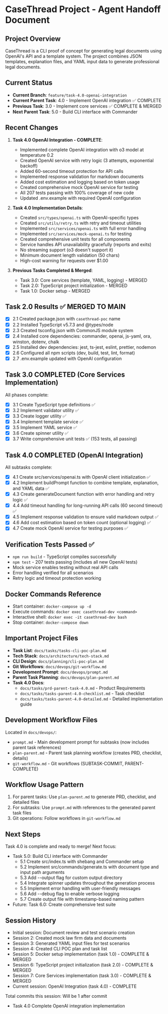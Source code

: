 # CaseThread Project - Agent Handoff Document

## Project Overview
CaseThread is a CLI proof of concept for generating legal documents using OpenAI's API and a template system. The project combines JSON templates, explanation files, and YAML input data to generate professional legal documents.

## Current Status
- **Current Branch**: `feature/task-4.0-openai-integration`
- **Current Parent Task**: 4.0 - Implement OpenAI integration ✅ COMPLETE
- **Previous Task**: 3.0 - Implement core services ✅ COMPLETE & MERGED
- **Next Parent Task**: 5.0 - Build CLI interface with Commander

## Recent Changes
1. **Task 4.0 OpenAI Integration - COMPLETE**:
   - Implemented complete OpenAI integration with o3 model at temperature 0.2
   - Created OpenAI service with retry logic (3 attempts, exponential backoff)
   - Added 60-second timeout protection for API calls
   - Implemented response validation for markdown documents
   - Added cost estimation and logging based on token usage
   - Created comprehensive mock OpenAI service for testing
   - All 207 tests passing with 100% coverage of new code
   - Updated .env.example with required OpenAI configuration

2. **Task 4.0 Implementation Details**:
   - Created `src/types/openai.ts` with OpenAI-specific types
   - Created `src/utils/retry.ts` with retry and timeout utilities
   - Implemented `src/services/openai.ts` with full error handling
   - Implemented `src/services/mock-openai.ts` for testing
   - Created comprehensive unit tests for all components
   - Service handles API unavailability gracefully (reports and exits)
   - No streaming support (o3 doesn't support it)
   - Minimum document length validation (50 chars)
   - High-cost warning for requests over $1.00

3. **Previous Tasks Completed & Merged**:
   - Task 3.0: Core services (template, YAML, logging) - MERGED
   - Task 2.0: TypeScript project initialization - MERGED
   - Task 1.0: Docker setup - MERGED

## Task 2.0 Results ✅ MERGED TO MAIN
- [x] 2.1 Created package.json with `casethread-poc` name
- [x] 2.2 Installed TypeScript v5.7.3 and @types/node
- [x] 2.3 Created tsconfig.json with CommonJS module system
- [x] 2.4 Installed core dependencies: commander, openai, js-yaml, ora, winston, dotenv, chalk
- [x] 2.5 Installed dev dependencies: jest, ts-jest, eslint, prettier, nodemon
- [x] 2.6 Configured all npm scripts (dev, build, test, lint, format)
- [x] 2.7 .env.example updated with OpenAI configuration

## Task 3.0 COMPLETED (Core Services Implementation)
All phases complete:
- [x] 3.1 Create TypeScript type definitions ✅
- [x] 3.2 Implement validator utility ✅
- [x] 3.3 Create logger utility ✅
- [x] 3.4 Implement template service ✅
- [x] 3.5 Implement YAML service ✅
- [x] 3.6 Create spinner utility ✅
- [x] 3.7 Write comprehensive unit tests ✅ (153 tests, all passing)

## Task 4.0 COMPLETED (OpenAI Integration)
All subtasks complete:
- [x] 4.1 Create src/services/openai.ts with OpenAI client initialization ✅
- [x] 4.2 Implement buildPrompt function to combine template, explanation, and YAML data ✅
- [x] 4.3 Create generateDocument function with error handling and retry logic ✅
- [x] 4.4 Add timeout handling for long-running API calls (60 second timeout) ✅
- [x] 4.5 Implement response validation to ensure valid markdown output ✅
- [x] 4.6 Add cost estimation based on token count (optional logging) ✅
- [x] 4.7 Create mock OpenAI service for testing purposes ✅

## Verification Tests Passed ✅
- `npm run build` - TypeScript compiles successfully
- `npm test` - 207 tests passing (includes all new OpenAI tests)
- Mock service enables testing without real API calls
- Error handling verified for all scenarios
- Retry logic and timeout protection working

## Docker Commands Reference
- Start container: `docker-compose up -d`
- Execute commands: `docker exec casethread-dev <command>`
- Interactive shell: `docker exec -it casethread-dev bash`
- Stop container: `docker-compose down`

## Important Project Files
- **Task List**: `docs/tasks/tasks-cli-poc-plan.md`
- **Tech Stack**: `docs/architecture/tech-stack.md`
- **CLI Design**: `docs/planning/cli-poc-plan.md`
- **Git Workflows**: `docs/devops/git-workflow.md`
- **Development Prompt**: `docs/devops/prompt.md`
- **Parent Task Planning**: `docs/devops/plan-parent.md`
- **Task 4.0 Docs**: 
  - `docs/tasks/prd-parent-task-4.0.md` - Product Requirements
  - `docs/tasks/tasks-parent-4.0-checklist.md` - Task checklist
  - `docs/tasks/tasks-parent-4.0-detailed.md` - Detailed implementation guide

## Development Workflow Files
Located in `docs/devops/`:
- `prompt.md` - Main development prompt for subtasks (now includes parent task references)
- `plan-parent.md` - Parent task planning workflow (creates PRD, checklist, details)
- `git-workflow.md` - Git workflows (SUBTASK-COMMIT, PARENT-COMPLETE)

## Workflow Usage Pattern
1. For parent tasks: Use `plan-parent.md` to generate PRD, checklist, and detailed files
2. For subtasks: Use `prompt.md` with references to the generated parent task files
3. Git operations: Follow workflows in `git-workflow.md`

## Next Steps
Task 4.0 is complete and ready to merge! Next focus:
- Task 5.0: Build CLI interface with Commander
  - 5.1 Create src/index.ts with shebang and Commander setup
  - 5.2 Implement src/commands/generate.ts with document type and input path arguments
  - 5.3 Add --output flag for custom output directory
  - 5.4 Integrate spinner updates throughout the generation process
  - 5.5 Implement error handling with user-friendly messages
  - 5.6 Add --debug flag to enable verbose logging
  - 5.7 Create output file with timestamp-based naming pattern
- Future: Task 6.0: Create comprehensive test suite

## Session History
- Initial session: Document review and test scenario creation
- Session 2: Created mock law firm data and documents
- Session 3: Generated YAML input files for test scenarios
- Session 4: Created CLI POC plan and task list
- Session 5: Docker setup implementation (task 1.0) - COMPLETE & MERGED
- Session 6: TypeScript project initialization (task 2.0) - COMPLETE & MERGED
- Session 7: Core Services implementation (task 3.0) - COMPLETE & MERGED
- Current session: OpenAI Integration (task 4.0) - COMPLETE

Total commits this session: Will be 1 after commit
- Task 4.0 Complete OpenAI integration implementation 